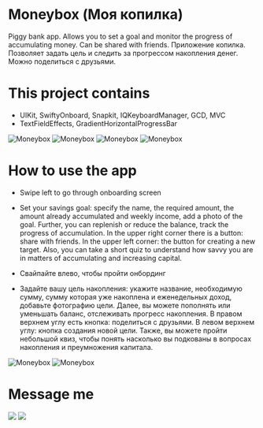 # Moneybox (Моя копилка)
Piggy bank app. Allows you to set a goal and monitor the progress of accumulating money. Can be shared with friends.
Приложение копилка. Позволяет задать цель и следить за прогрессом накопления денег. Можно поделиться с друзьями.

# This project contains

* UIKit, SwiftyOnboard, Snapkit, IQKeyboardManager, GCD, MVC
* TextFieldEffects, GradientHorizontalProgressBar

![Moneybox](https://github.com/NickSagan/Moneybox/blob/2a03455098ceeb53cad9e653c7de380f1ba9872b/1.png)
![Moneybox](https://github.com/NickSagan/Moneybox/blob/2a03455098ceeb53cad9e653c7de380f1ba9872b/2.png)
![Moneybox](https://github.com/NickSagan/Moneybox/blob/2a03455098ceeb53cad9e653c7de380f1ba9872b/3.png)
![Moneybox](https://github.com/NickSagan/Moneybox/blob/2a03455098ceeb53cad9e653c7de380f1ba9872b/4.png)

# How to use the app

* Swipe left to go through onboarding screen
* Set your savings goal: specify the name, the required amount, the amount already accumulated and weekly income, add a photo of the goal. Further, you can replenish or reduce the balance, track the progress of accumulation. In the upper right corner there is a button: share with friends. In the upper left corner: the button for creating a new target. Also, you can take a short quiz to understand how savvy you are in matters of accumulating and increasing capital.

* Свайпайте влево, чтобы пройти онбординг
* Задайте вашу цель накопления: укажите название, необходимую сумму, сумму которая уже накоплена и еженедельных доход, добавьте фотографию цели. Далее, вы можете пополнять или уменьшать баланс, отслеживать прогресс накопления. В правом верхнем углу есть кнопка: поделиться с друзьями. В левом верхнем углу: кнопка создания новой цели. Также, вы можете пройти небольшой квиз, чтобы понять насколько вы подкованы в вопросах накопления и преумножения капитала.

![Moneybox](https://github.com/NickSagan/Moneybox/blob/2a03455098ceeb53cad9e653c7de380f1ba9872b/5.png)
![Moneybox](https://github.com/NickSagan/Moneybox/blob/2a03455098ceeb53cad9e653c7de380f1ba9872b/6.png)

# Message me
[![](https://upload.wikimedia.org/wikipedia/commons/thumb/8/82/Telegram_logo.svg/64px-Telegram_logo.svg.png)](https://t.me/NickSagan)
[![](https://upload.wikimedia.org/wikipedia/commons/thumb/c/ca/LinkedIn_logo_initials.png/64px-LinkedIn_logo_initials.png)](https://www.linkedin.com/in/nicksagan/)
